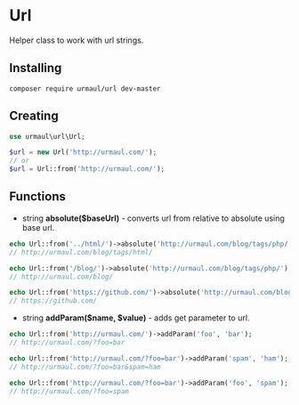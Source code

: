 # Url

Helper class to work with url strings.

## Installing

``
composer require urmaul/url dev-master
``

## Creating

```php
use urmaul\url\Url;

$url = new Url('http://urmaul.com/');
// or
$url = Url::from('http://urmaul.com/');
```

## Functions

* string **absolute($baseUrl)** - converts url from relative to absolute using base url.

```php
echo Url::from('../html/')->absolute('http://urmaul.com/blog/tags/php/');
// http://urmaul.com/blog/tags/html/

echo Url::from('/blog/')->absolute('http://urmaul.com/blog/tags/php/');
// http://urmaul.com/blog/

echo Url::from('https://github.com/')->absolute('http://urmaul.com/blog/tags/php/');
// https://github.com/
```

* string **addParam($name, $value)** - adds get parameter to url.


```php
echo Url::from('http://urmaul.com/')->addParam('foo', 'bar');
// http://urmaul.com/?foo=bar

echo Url::from('http://urmaul.com/?foo=bar')->addParam('spam', 'ham');
// http://urmaul.com/?foo=bar&spam=ham

echo Url::from('http://urmaul.com/?foo=bar')->addParam('foo', 'spam');
// http://urmaul.com/?foo=spam
```
